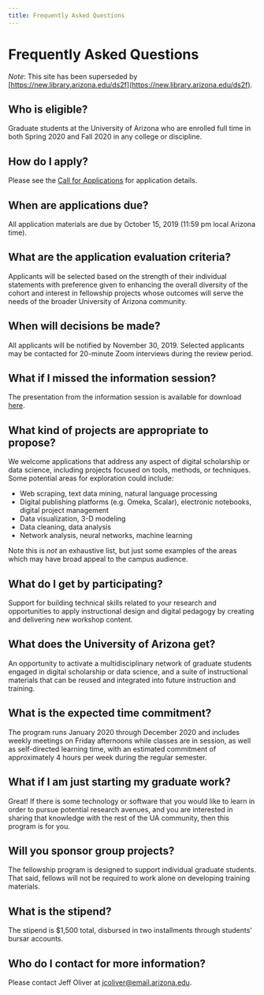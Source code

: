 ```yaml
---
title: Frequently Asked Questions
---
```


# Frequently Asked Questions

_Note_: This site has been superseded by [https://new.library.arizona.edu/ds2f](https://new.library.arizona.edu/ds2f).

## Who is eligible?
Graduate students at the University of Arizona who are enrolled full time in both Spring 2020 and Fall 2020 in any college or discipline.

## How do I apply?
Please see the [Call for Applications](apply.md) for application details.

## When are applications due?
All application materials are due by October 15, 2019 (11:59 pm local Arizona time).

## What are the application evaluation criteria?
Applicants will be selected based on the strength of their individual statements with preference given to enhancing the overall diversity of the cohort and interest in fellowship projects whose outcomes will serve the needs of the broader University of Arizona community.

## When will decisions be made?
All applicants will be notified by November 30, 2019. Selected applicants may be contacted for 20-minute Zoom interviews during the review period.

## What if I missed the information session?
The presentation from the information session is available for download [here](assets/pdf/DS2F-Info-Session-2019-09-27.pdf).

## What kind of projects are appropriate to propose?
We welcome applications that address any aspect of digital scholarship or data science, including projects focused on tools, methods, or techniques. Some potential areas for exploration could include:

+ Web scraping, text data mining, natural language processing
+ Digital publishing platforms (e.g. Omeka, Scalar), electronic notebooks, digital project management
+ Data visualization, 3-D modeling
+ Data cleaning, data analysis
+ Network analysis, neural networks, machine learning

Note this is _not_ an exhaustive list, but just some examples of the areas which may have broad appeal to the campus audience.

## What do I get by participating?
Support for building technical skills related to your research and opportunities to apply instructional design and digital pedagogy by creating and delivering new workshop content.

## What does the University of Arizona get?
An opportunity to activate a multidisciplinary network of graduate students engaged in digital scholarship or data science, and a suite of instructional materials that can be reused and integrated into future instruction and training.

## What is the expected time commitment?
The program runs January 2020 through December 2020 and includes weekly meetings on Friday afternoons while classes are in session, as well as self-directed learning time, with an estimated commitment of approximately 4 hours per week during the regular semester.

## What if I am just starting my graduate work?
Great! If there is some technology or software that you would like to learn in order to pursue potential research avenues, and you are interested in sharing that knowledge with the rest of the UA community, then this program is for you.

## Will you sponsor group projects?
The fellowship program is designed to support individual graduate students. That said, fellows will not be required to work alone on developing training materials.

## What is the stipend?
The stipend is $1,500 total, disbursed in two installments through students' bursar accounts.

## Who do I contact for more information?
Please contact Jeff Oliver at [jcoliver@email.arizona.edu](mailto:jcoliver@email.arizona.edu?subject=DS2F%20Inquiry).
